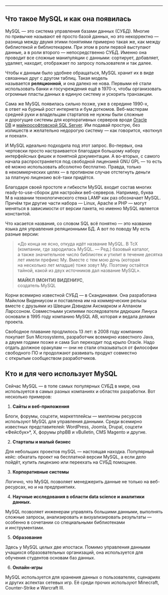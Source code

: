 
___
## **Что такое MySQL и как она появилась**

MySQL — это система управления базами данных (СУБД). Многие по привычке называют её просто базой данных, но это некорректно — разница между двумя этими понятиями примерно такая же, как между библиотекой и библиотекарем. При этом в роли первой выступают данные, а в роли второго — непосредственно СУБД. Именно она проводит все сложные манипуляции с данными: сортирует, добавляет, удаляет, находит, отображает по запросу пользователя и так далее.

Чтобы к данным было удобнее обращаться, MySQL хранит их в виде связанных друг с другом таблиц. Такая модель называется **реляционной**, и она далеко не нова. Первыми её стали использовать банки и госучреждения ещё в 1970-х, чтобы организовать огромные пласты данных в единую систему и ускорить транзакции.

Сама же MySQL появилась сильно позже, уже в середине 1990-х, в ответ на бурный рост интернета и бум доткомов. Веб-мастерам средней руки и владельцам стартапов не нужны были сложные и дорогущие системы для корпоративных серверов вроде [Oracle DB](https://skillbox.ru/media/code/baza-dannykh-oracle-db-kak-ona-ustroena-i-chem-khorosha/?utm_source=media&utm_medium=link&utm_campaign=all_all_media_links_links_articles_all_all_skillbox) и [майкрософтовской SQL Server](https://skillbox.ru/media/code/baza-dannykh-ms-sql-server-chto-eto-zachem-nuzhna-kak-poyavilas-i-chem-khorosha/?utm_source=media&utm_medium=link&utm_campaign=all_all_media_links_links_articles_all_all_skillbox). Им подавай простую, без излишеств и желательно недорогую систему — как говорится, «воткнул и поехал».

И MySQL идеально подходила под этот запрос. Во-первых, она чертовски просто настраивается благодаря большому набору интерфейсных фишек и понятной документации. А во-вторых, с самого начала распространяется под свободной лицензией GNU GPL — то есть её можно использовать абсолютно бесплатно. Правда, только в некоммерческих целях — в противном случае отстегнуть деньги за платную лицензию всё-таки придётся.

Благодаря своей простоте и гибкости MySQL входит состав многих ready-to-use-сборок для настройки веб-серверов. Например, буква M в названии технологического стека LAMP как раз обозначает MySQL. Причём три другие части набора — Linux, Apache и PHP — могут меняться в зависимости от версии пакета, но именно MySQL является константой.

Что касается названия, со словом SQL всё понятно — это название языка для управления реляционными БД. А вот по поводу My есть разные версии:

> «До конца не ясно, откуда идёт название MySQL. В TcX (компании, где зародилась MySQL. — Ред.) базовый каталог, а также значительное число библиотек и утилит в течение десятка лет имели префикс My. Вместе с тем мою дочь (которая на несколько лет младше) тоже зовут My. Поэтому остаётся тайной, какой из двух источников дал название MySQL».
> 
> **МАЙКЛ (МОНТИ) ВИДЕНИУС**,  
> создатель MySQL

Корни всемирно известной СУБД — в Скандинавии. Она разработана Майклом Видениусом и поставлена им на коммерческие рельсы вместе с друзьями из Швеции Дэвидом Аксмарком и Алланом Ларссоном. Совместными усилиями последователи дядюшки Линуса основали в 1995 году компанию MySQL AB, которая и ведала делами проекта.

Свободное плавание продлилось 13 лет: в 2008 году компанию покупает Sun Microsystems, разработчик всемирно известного Java, а двумя годами позже и сама Sun переходит под крыло Oracle. Надо отдать должное оракулам — они не стали отказываться от философии свободного ПО и продолжают развивать продукт совместно с открытым сообществом разработчиков.
## **Кто и для чего использует MySQL**

Сейчас MySQL — в топе самых популярных СУБД в мире, она используется в самых разных компаниях и областях разработки. Вот несколько примеров:

1. **Сайты и веб-приложения**

Блоги, форумы, соцсети, маркетплейсы — миллионы ресурсов используют MySQL для управления данными. Среди всемирно известных представителей: WordPress, Joomla, Drupal, соцсети «Фейсбук»*, X, форумы phpBB и vBulletin, CMS Magento и другие.

2. **Стартапы и малый бизнес**

Для небольших проектов mySQL — настоящая находка. Популярный кейс: обкатать проект на бесплатной версии MySQL, а если дело пойдёт, купить лицензию или переехать на СУБД помощнее.

3. **Корпоративные системы**

Логично, что MySQL позволяет менеджерить данные не только на веб-ресурсах, но и на предприятиях.

4. **Научные исследования в области data science и аналитики данных.**

MySQL позволяет инженерам управлять большими данными, выполнять сложные запросы, анализировать и визуализировать результаты — особенно в сочетании со специальными библиотеками и инструментами.

5. **Образование**

Здесь у MySQL целых две ипостаси. Помимо управления данными учащихся образовательных организаций, она используется для обучения студентов основам баз данных.

6. **Онлайн-игры**

MySQL используется для хранения данных о пользователях, сценариях и других аспектах сетевых игр. Её среди прочих используют Minecraft, Counter-Strike и Warcraft III.